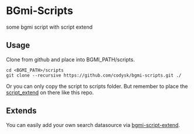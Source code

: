 # BGmi-Scripts

some bgmi script with script extend

## Usage
Clone from github and place into BGMI_PATH/scripts.
```
cd <BGMI_PATH>/scripts
git clone --recursive https://github.com/codysk/bgmi-scripts.git ./
```
Or you can only copy the script to scripts folder. But remember to place the [script_extend](https://github.com/codysk/bgmi-script-extend) on there like this repo.

## Extends
You can easily add your own search datasource via [bgmi-script-extend](https://github.com/codysk/bgmi-script-extend).
